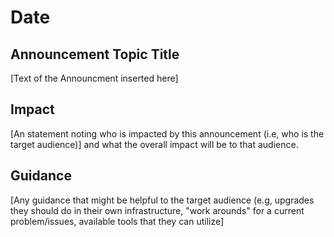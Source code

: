 # Date

## Announcement Topic Title

[Text of the Announcment inserted here]

## Impact 
[An statement noting who is impacted by this announcement (i.e, who is the target audience)] and what the overall impact will be to that audience. 

## Guidance
[Any guidance that might be helpful to the target audience (e.g, upgrades they should do in their own infrastructure, "work arounds" for a current problem/issues, available tools that they can utilize]
